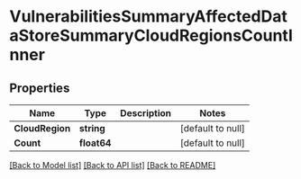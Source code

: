 # VulnerabilitiesSummaryAffectedDataStoreSummaryCloudRegionsCountInner

## Properties
Name | Type | Description | Notes
------------ | ------------- | ------------- | -------------
**CloudRegion** | **string** |  | [default to null]
**Count** | **float64** |  | [default to null]

[[Back to Model list]](../README.md#documentation-for-models) [[Back to API list]](../README.md#documentation-for-api-endpoints) [[Back to README]](../README.md)

